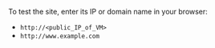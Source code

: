 To test the site, enter its IP or domain name in your browser:
* `http://<public_IP_of_VM>`
* `http://www.example.com`
